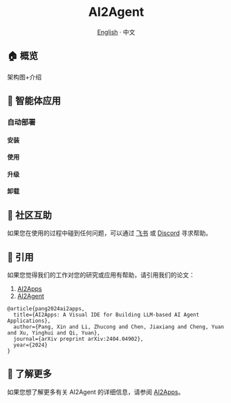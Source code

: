 <div align="center"><a name="readme-top"></a>

<h1>AI2Agent</h1>

  [English](./README.md) · 中文

</div>

## 🏠 概览

架构图+介绍

## 🤖 智能体应用

### 自动部署

#### 安装

#### 使用

#### 升级

#### 卸载

## 💟 社区互助

如果您在使用的过程中碰到任何问题，可以通过 [飞书](https://applink.feishu.cn/client/chat/chatter/add_by_link?link_token=01ao0c08-31dd-4dcf-9947-d645796e2dae) 或 [Discord](https://discord.gg/qgqeaWk62e) 寻求帮助。

## 📝 引用

如果您觉得我们的工作对您的研究或应用有帮助，请引用我们的论文： 

1. [AI2Apps](https://arxiv.org/abs/2404.04902?context=cs.SE)
2. [AI2Agent](https://arxiv.org/abs/2503.23948) 

```
@article{pang2024ai2apps,
  title={AI2Apps: A Visual IDE for Building LLM-based AI Agent Applications},
  author={Pang, Xin and Li, Zhucong and Chen, Jiaxiang and Cheng, Yuan and Xu, Yinghui and Qi, Yuan},
  journal={arXiv preprint arXiv:2404.04902},
  year={2024}
}
```

## 📖 了解更多

如果您想了解更多有关 AI2Agent 的详细信息，请参阅 [AI2Apps](https://github.com/Avdpro/ai2apps/blob/main/README.md)。
